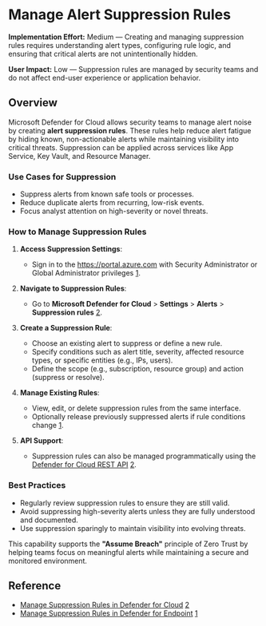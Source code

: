 # Manage Alert Suppression Rules

**Implementation Effort:** Medium — Creating and managing suppression rules requires understanding alert types, configuring rule logic, and ensuring that critical alerts are not unintentionally hidden.

**User Impact:** Low — Suppression rules are managed by security teams and do not affect end-user experience or application behavior.

## Overview

Microsoft Defender for Cloud allows security teams to manage alert noise by creating **alert suppression rules**. These rules help reduce alert fatigue by hiding known, non-actionable alerts while maintaining visibility into critical threats. Suppression can be applied across services like App Service, Key Vault, and Resource Manager.

### Use Cases for Suppression

- Suppress alerts from known safe tools or processes.
- Reduce duplicate alerts from recurring, low-risk events.
- Focus analyst attention on high-severity or novel threats.

### How to Manage Suppression Rules

1. **Access Suppression Settings**:
   - Sign in to the <https://portal.azure.com> with Security Administrator or Global Administrator privileges [1](https://learn.microsoft.com/en-us/defender-endpoint/manage-suppression-rules).

2. **Navigate to Suppression Rules**:
   - Go to **Microsoft Defender for Cloud** > **Settings** > **Alerts** > **Suppression rules** [2](https://learn.microsoft.com/en-us/azure/defender-for-cloud/alerts-suppression-rules).

3. **Create a Suppression Rule**:
   - Choose an existing alert to suppress or define a new rule.
   - Specify conditions such as alert title, severity, affected resource types, or specific entities (e.g., IPs, users).
   - Define the scope (e.g., subscription, resource group) and action (suppress or resolve).

4. **Manage Existing Rules**:
   - View, edit, or delete suppression rules from the same interface.
   - Optionally release previously suppressed alerts if rule conditions change [1](https://learn.microsoft.com/en-us/defender-endpoint/manage-suppression-rules).

5. **API Support**:
   - Suppression rules can also be managed programmatically using the [Defender for Cloud REST API](https://learn.microsoft.com/en-us/azure/defender-for-cloud/alerts-suppression-rules) [2](https://learn.microsoft.com/en-us/azure/defender-for-cloud/alerts-suppression-rules).

### Best Practices

- Regularly review suppression rules to ensure they are still valid.
- Avoid suppressing high-severity alerts unless they are fully understood and documented.
- Use suppression sparingly to maintain visibility into evolving threats.

This capability supports the **"Assume Breach"** principle of Zero Trust by helping teams focus on meaningful alerts while maintaining a secure and monitored environment.

## Reference

- [Manage Suppression Rules in Defender for Cloud](https://learn.microsoft.com/en-us/azure/defender-for-cloud/alerts-suppression-rules) [2](https://learn.microsoft.com/en-us/azure/defender-for-cloud/alerts-suppression-rules)
- [Manage Suppression Rules in Defender for Endpoint](https://learn.microsoft.com/en-us/defender-endpoint/manage-suppression-rules) [1](https://learn.microsoft.com/en-us/defender-endpoint/manage-suppression-rules)
